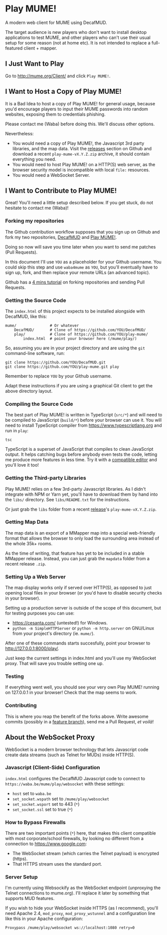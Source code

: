 # Play MUME!

A modern web client for MUME using DecafMUD.

The target audience is new players who don't want to install desktop
applications to test MUME, and other players who can't use their usual setup
for some reason (not at home etc). It is not intended to replace a
full-featured client + mapper.

## I Just Want to Play

Go to http://mume.org/Client/ and click `Play MUME!`.

## I Want to Host a Copy of Play MUME!

It is a Bad Idea to host a copy of Play MUME! for general usage, because you'd
encourage players to input their MUME passwords into random websites, exposing
them to credentials phishing.

Please contact me (Waba) before doing this. We'll discuss other options.

Nevertheless:
- You would need a copy of Play MUME!, the Javascript 3rd party libraries, and
  the map data. Visit the
  [releases](https://github.com/waba4mume/play-mume/releases) section on Github
  and download a recent `play-mume-vX.Y.Z.zip` archive, it should contain
  everything you need.
- You would need to host Play MUME! on a HTTP(S) web server, as the browser
  security model is incompatible with local `file:` resources.
- You would need a WebSocket Server.

## I Want to Contribute to Play MUME!

Great! You'll need a little setup described below. If you get stuck, do not
hesitate to contact me (Waba)!

### Forking my repositories

The Github contribution workflow supposes that you sign up on Github and fork
my two repositories, [DecafMUD](https://github.com/waba4mume/DecafMUD/) and
[Play MUME!](https://github.com/waba4mume/play-mume/).

Doing so now will save you time later when you want to send me patches (Pull
Requests).

In this document I'll use `YOU` as a placeholder for your Github username. You
could skip this step and use `waba4mume` as `YOU`, but you'll eventually have
to sign up, fork, and then replace your remote URLs (an advanced topic).

Github has a [4 mins
tutorial](https://guides.github.com/activities/hello-world/) on forking
repositories and sending Pull Requests.

### Getting the Source Code

The `index.html` of this project expects to be installed alongside with
DecafMUD, like this:

    mume/               # Or whatever
        DecafMUD/       # Clone of https://github.com/YOU/DecafMUD/
        play/           # Clone of https://github.com/YOU/play-mume/
            index.html  # point your browser here (/mume/play/)

So, assuming you are in your project directory and are using the `git`
command-line software, run:

    git clone https://github.com/YOU/DecafMUD.git
    git clone https://github.com/YOU/play-mume.git play

Remember to replace `YOU` by your Github username.

Adapt these instructions if you are using a graphical Git client to get the
above directory layout.

### Compiling the Source Code

The best part of Play MUME! is written in TypeScript (`src/*`) and will need to
be compiled to JavaScript (`build/*`) before your browser can use it. You will
need to install TypeScript compiler from https://www.typescriptlang.org and run
in `play`:

    tsc

TypeScript is a superset of JavaScript that compiles to clean JavaScript
output. It helps catching bugs before anybody even tests the code, letting me
produce more features in less time. Try it with a [compatible
editor](https://github.com/Microsoft/TypeScript/wiki/TypeScript-Editor-Support)
and you'll love it too!

### Getting the Third-party Libraries

Play MUME! relies on a few 3rd-party Javascript libraries. As I didn't
integrate with NPM or Yarn yet, you'll have to download them by hand into the
`libs/` directory. See `libs/README.txt` for the instructions.

Or just grab the `libs` folder from a recent
[release](https://github.com/waba4mume/play-mume/releases)'s
`play-mume-vX.Y.Z.zip`.

### Getting Map Data

The map data is an export of a MMapper map into a special web-friendly format
that allows the browser to only load the surrounding area instead of the whole
35k+ rooms.

As the time of writing, that feature has yet to be included in a stable MMapper
release. Instead, you can just grab the `mapdata` folder from a recent release
`.zip`.

### Setting Up a Web Server

The map display works only if served over HTTP(S), as opposed to just opening
local files in your browser (or you'd have to disable security checks in your
browser).

Setting up a production server is outside of the scope of this document, but
for testing purposes you can use:
- https://cesanta.com/ (untested!) for Windows.
- `python -m SimpleHTTPServer` or `python -m http.server` on GNU/Linux from
  your project's directory (ie. `mume/`).

After one of these commands starts succesfully, point your browser to
http://127.0.0.1:8000/play/.

Just keep the current settings in index.html and you'll use my WebSocket proxy.
That will save you trouble setting one up.

### Testing

If everything went well, you should see your very own Play MUME! running on
127.0.0.1 in your browser! Check that the map seems to work.

### Contributing

This is where you reap the benefit of the forks above. Write awesome commits
(possibly in a [feature branch](https://guides.github.com/introduction/flow/)),
send me a Pull Request, *et voilà*!

## About the WebSocket Proxy

WebSocket is a modern browser technology that lets Javascript code create data
streams (such as Telnet for MUDs) inside HTTP(S).

### Javascript (Client-Side) Configuration

`index.html` configures the DecafMUD Javascript code to connect to
`https://waba.be/mume/play/websocket` with these settings:
- `host` set to `waba.be`
- `set_socket.wspath` set to `/mume/play/websocket`
- `set_socket.wsport` set to 443 (`*`)
- `set_socket.ssl` set to true (`*`)

### How to Bypass Firewalls

There are two important points (`*`) here, that makes this client compatible with
most corporate/school firewalls, by looking no different from a connection to
https://www.google.com:
- The WebSocket stream (which carries the Telnet payload) is encrypted (https).
- That HTTPS stream uses the standard port.

### Server Setup

I'm currently using Websockify as the WebSocket endpoint (unproxying the Telnet
connections to mume.org). I'll replace it later by something that supports
MUD features.

If you wish to hide your WebSocket inside HTTPS (as I recommend), you'll need
Apache 2.4, `mod_proxy`, `mod_proxy_wstunnel` and a configuration line like
this in your Apache configuration:

    Proxypass /mume/play/websocket ws://localhost:1080 retry=0

